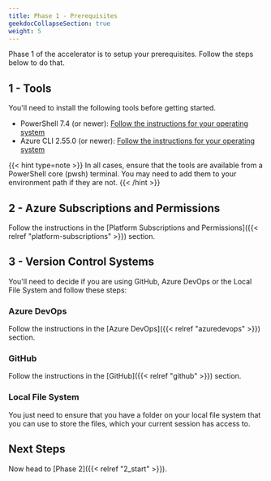 ```yaml
---
title: Phase 1 - Prerequisites
geekdocCollapseSection: true
weight: 5
---
```


Phase 1 of the accelerator is to setup your prerequisites. Follow the steps below to do that.

## 1 - Tools

You'll need to install the following tools before getting started.

- PowerShell 7.4 (or newer): [Follow the instructions for your operating system](https://learn.microsoft.com/powershell/scripting/install/installing-powershell)
- Azure CLI 2.55.0 (or newer): [Follow the instructions for your operating system](https://learn.microsoft.com/cli/azure/install-azure-cli)

{{< hint type=note >}}
In all cases, ensure that the tools are available from a PowerShell core (pwsh) terminal. You may need to add them to your environment path if they are not.
{{< /hint >}}

## 2 - Azure Subscriptions and Permissions

Follow the instructions in the [Platform Subscriptions and Permissions]({{< relref "platform-subscriptions" >}}) section.

## 3 - Version Control Systems

You'll need to decide if you are using GitHub, Azure DevOps or the Local File System and follow these steps:

### Azure DevOps

Follow the instructions in the [Azure DevOps]({{< relref "azuredevops" >}}) section.

### GitHub

Follow the instructions in the [GitHub]({{< relref "github" >}}) section.

### Local File System

You just need to ensure that you have a folder on your local file system that you can use to store the files, which your current session has access to.

## Next Steps

Now head to [Phase 2]({{< relref "2_start" >}}).
